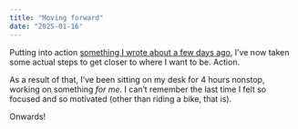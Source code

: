 ```yaml
---
title: "Moving forward"
date: "2025-01-16"
---
```

Putting into action [something I wrote about a few days ago](/action-and-happiness), I’ve now taken some actual steps to get closer to where I want to be. Action.

As a result of that, I’ve been sitting on my desk for 4 hours nonstop, working on something *for me*. I can’t remember the last time I felt so focused and so motivated (other than riding a bike, that is).

Onwards!
